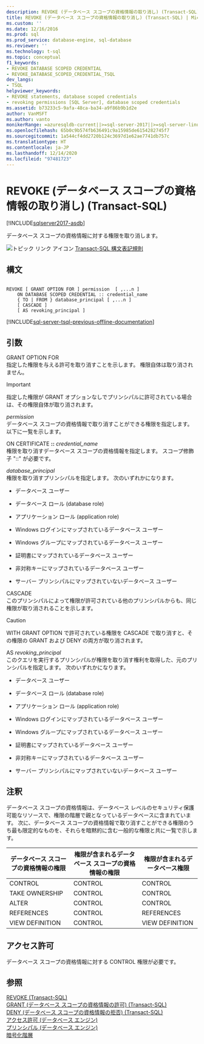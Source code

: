 ```yaml
---
description: REVOKE (データベース スコープの資格情報の取り消し) (Transact-SQL)
title: REVOKE (データベース スコープの資格情報の取り消し) (Transact-SQL) | Microsoft Docs
ms.custom: ''
ms.date: 12/16/2016
ms.prod: sql
ms.prod_service: database-engine, sql-database
ms.reviewer: ''
ms.technology: t-sql
ms.topic: conceptual
f1_keywords:
- REVOKE DATABASE SCOPED CREDENTIAL
- REVOKE_DATABASE_SCOPED_CREDENTIAL_TSQL
dev_langs:
- TSQL
helpviewer_keywords:
- REVOKE statements, database scoped credentials
- revoking permissions [SQL Server], database scoped credentials
ms.assetid: b73233c5-9afa-48ca-ba34-a9f86b9b1d2e
author: VanMSFT
ms.author: vanto
monikerRange: =azuresqldb-current||>=sql-server-2017||>=sql-server-linux-2017||=azuresqldb-mi-current
ms.openlocfilehash: 65b0c9b574fb636491c9a15985de6154282745f7
ms.sourcegitcommit: 1a544cf4dd2720b124c3697d1e62ae7741db757c
ms.translationtype: HT
ms.contentlocale: ja-JP
ms.lasthandoff: 12/14/2020
ms.locfileid: "97481723"
---
```

# <a name="revoke-database-scoped-credential-transact-sql"></a>REVOKE (データベース スコープの資格情報の取り消し) (Transact-SQL)
[!INCLUDE[sqlserver2017-asdb](../../includes/applies-to-version/sqlserver2017-asdb.md)]

  データベース スコープの資格情報に対する権限を取り消します。  
  
 ![トピック リンク アイコン](../../database-engine/configure-windows/media/topic-link.gif "トピック リンク アイコン") [Transact-SQL 構文表記規則](../../t-sql/language-elements/transact-sql-syntax-conventions-transact-sql.md)  
  
## <a name="syntax"></a>構文  
  
```syntaxsql
  
REVOKE [ GRANT OPTION FOR ] permission  [ ,...n ]   
    ON DATABASE SCOPED CREDENTIAL :: credential_name   
    { TO | FROM } database_principal [ ,...n ]  
    [ CASCADE ]  
    [ AS revoking_principal ]  
```  
  
[!INCLUDE[sql-server-tsql-previous-offline-documentation](../../includes/sql-server-tsql-previous-offline-documentation.md)]

## <a name="arguments"></a>引数
 GRANT OPTION FOR  
 指定した権限を与える許可を取り消すことを示します。 権限自体は取り消されません。  
  
> [!IMPORTANT]  
>  指定した権限が GRANT オプションなしでプリンシパルに許可されている場合は、その権限自体が取り消されます。  
  
 *permission*  
 データベース スコープの資格情報で取り消すことができる権限を指定します。 以下に一覧を示します。  
  
 ON CERTIFICATE **::** _credential_name_  
 権限を取り消すデータベース スコープの資格情報を指定します。 スコープ修飾子 "::" が必要です。  
  
 *database_principal*  
 権限を取り消すプリンシパルを指定します。 次のいずれかになります。  
  
-   データベース ユーザー  
  
-   データベース ロール (database role)  
  
-   アプリケーション ロール (application role)  
  
-   Windows ログインにマップされているデータベース ユーザー  
  
-   Windows グループにマップされているデータベース ユーザー  
  
-   証明書にマップされているデータベース ユーザー  
  
-   非対称キーにマップされているデータベース ユーザー  
  
-   サーバー プリンシパルにマップされていないデータベース ユーザー  
  
 CASCADE  
 このプリンシパルによって権限が許可されている他のプリンシパルからも、同じ権限が取り消されることを示します。  
  
> [!CAUTION]  
>  WITH GRANT OPTION で許可されている権限を CASCADE で取り消すと、その権限の GRANT および DENY の両方が取り消されます。  
  
 AS *revoking_principal*  
 このクエリを実行するプリンシパルが権限を取り消す権利を取得した、元のプリンシパルを指定します。 次のいずれかになります。  
  
-   データベース ユーザー  
  
-   データベース ロール (database role)  
  
-   アプリケーション ロール (application role)  
  
-   Windows ログインにマップされているデータベース ユーザー  
  
-   Windows グループにマップされているデータベース ユーザー  
  
-   証明書にマップされているデータベース ユーザー  
  
-   非対称キーにマップされているデータベース ユーザー  
  
-   サーバー プリンシパルにマップされていないデータベース ユーザー  
  
## <a name="remarks"></a>注釈  
 データベース スコープの資格情報は、データベース レベルのセキュリティ保護可能なリソースで、権限の階層で親となっているデータベースに含まれています。 次に、データベース スコープの資格情報で取り消すことができる権限のうち最も限定的なものを、それらを暗黙的に含む一般的な権限と共に一覧で示します。  
  
|データベース スコープの資格情報の権限|権限が含まれるデータベース スコープの資格情報の権限|権限が含まれるデータベース権限|  
|----------------------------|---------------------------------------|------------------------------------|  
|CONTROL|CONTROL|CONTROL|  
|TAKE OWNERSHIP|CONTROL|CONTROL|  
|ALTER|CONTROL|CONTROL|  
|REFERENCES|CONTROL|REFERENCES|  
|VIEW DEFINITION|CONTROL|VIEW DEFINITION|  
  
## <a name="permissions"></a>アクセス許可  
 データベース スコープの資格情報に対する CONTROL 権限が必要です。  
  
## <a name="see-also"></a>参照  
 [REVOKE (Transact-SQL)](../../t-sql/statements/revoke-transact-sql.md)      
 [GRANT (データベース スコープの資格情報の許可) (Transact-SQL)](../../t-sql/statements/grant-database-scoped-credential-transact-sql.md)   
 [DENY (データベース スコープの資格情報の拒否) (Transact-SQL)](../../t-sql/statements/deny-database-scoped-credential-transact-sql.md)   
 [アクセス許可 &#40;データベース エンジン&#41;](../../relational-databases/security/permissions-database-engine.md)   
 [プリンシパル &#40;データベース エンジン&#41;](../../relational-databases/security/authentication-access/principals-database-engine.md)   
 [暗号化階層](../../relational-databases/security/encryption/encryption-hierarchy.md)  
  
  
